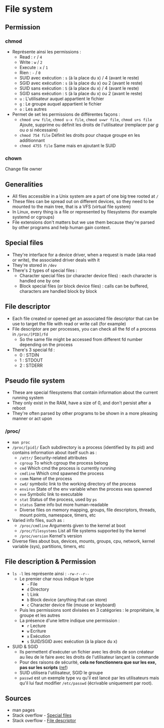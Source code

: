 # File system

## Permission

### chmod

* Représente ainsi les permissions :
  * Read : `r` / `4`
  * Write : `w` / `2`
  * Execute : `x` / `1`
  * Rien :  `-` / `0`
  * SUID avec exécution : `s` \(à la place du x\) / 4 \(avant le reste\)
  * SGID avec exécution : `s` \(à la place du x\) ou 2 \(avant le reste\)
  * SUID sans exécution : `S` \(à la place du x\) / 4 \(avant le reste\)
  * SGID sans exécution : `S` \(à la place du x\) ou 2 \(avant le reste\)
  * `u` : L'utilisateur auquel appartient le fichier
  * `g` : Le groupe auquel appartient le fichier
  * `o` : Les autres
* Permet de set les permissions de différentes façons :
  * `chmod u+w file`, `chmod u-x file`, `chmod u=wr file`, `chmod u+s file` Ajoute, supprime ou définit les droits de l'utilisateur \(remplacer par _g_ ou _o_ si nécessaire\)
  * `chmod 754 file` Définit les droits pour chaque groupe en les additionnant
  * `chmod 4755 file` Same mais en ajoutant le SUID

### chown

Change file owner

## Generalities

* All files accessible in a Unix system are a part of one big tree rooted at `/`
* These files can be spread out on different devices, so they need to be mounted to the main tree, that is a VFS \(virtual file system\)
* In Linux, every thing is a file or represented by filesystems \(for example systemd or cgroups\)
* File extensions don't matters but we use them because they're parsed by other programs and help human gain context.

## Special files

* They're interface for a device driver, when a request is made \(aka read or write\), the associated driver deals with it
* They're stored in `/dev`
* There's 2 types of special files :
  * Character special files \(or character device files\) : each character is handled one by one
  * Block special files \(or block device files\) : calls can be buffered, characters are handled block by block

## File descriptor

* Each file created or opened get an associated file descriptor that can be use to target the file with read or write call \(for example\)
* File descriptor are per processes, you can check all the fd of a process in `/proc/[PID]/fd`
  * So the same file might be accessed from different fd number depending on the process
* There's 3 special fd :
  * 0 : STDIN
  * 1 : STDOUT
  * 2 : STDERR

## Pseudo file system

* These are special filesystems that contain information about the current running system
* They only exist in the RAM, have a size of 0, and don't persist after a reboot
* They're often parsed by other programs to be shown in a more pleasing manner or act upon

### /proc/

* `man proc`
* `/proc/[pid]/` Each subdirectory is a process \(identified by its pid\) and contains information about itself such as :
  * `/attr/` Security-related attributes
  * `cgroup` To which cgroup the process belong
  * `cmd` Which cmd the process is currently running
  * `cmdline` Which cmd spawned the process
  * `comm` Name of the process
  * `cwd/` symbolic link to the working directory of the process
  * `environ` State of the env variable when the process was spawned
  * `exe` Symbolic link to executable
  * `stat` Status of the process, used by `ps`
  * `status` Same info but more human-readable
  * Diverse files on memory mapping, groups, file descriptors, threads, mount points, namespace, timers, etc
* Varied info files, such as :
  * `/proc/cmdline` Arguments given to the kernel at boot
  * `/proc/filesystems` List all file systems supported by the kernel
  * `/proc/version` Kernel's version
* Diverse files about bus, devices, mounts, groups, cpu, network, kernel variable \(sys\), partitions, timers, etc

## File description & Permission

* `ls -l` les représente ainsi : `-rw-r--r--`
  * Le premier char nous indique le type
    * `-` File
    * `d` Directory
    * `l` Link
    * `b` Block device \(anything that can store\)
    * `c` Character device file \(mouse or keyboard\)
  * Puis les permissions sont divisées en 3 catégories : le propriétaire, le groupe et les autres
  * La présence d'une lettre indique une permission :
    * `r` Lecture
    * `w` Ecriture
    * `x` Exécution
    * `s` SUID/SGID avec exécution \(à la place du x\)
* SUID & SGID
  * Ils permettent d'exécuter un fichier avec les droits de son créateur au lieu de le faire avec les droits de l'utilisateur lançant la commande
  * Pour des raisons de sécurité, **cela ne fonctionnera que sur les exe, pas sur les scripts** \([ref](https://unix.stackexchange.com/questions/364/allow-setuid-on-shell-scripts)\)
  * SUID utilisera l'utilisateur, SGID le groupe
  * `passwd` est un exemple type vu qu'il est lancé par les utilisateurs mais qu'il lui faut modifier `/etc/passwd` \(écrivable uniquement par root\).

## Sources

* man pages
* Stack overflow - [Special files](https://unix.stackexchange.com/questions/60034/what-are-character-special-and-block-special-files-in-a-unix-system)
* Stack overflow - [File descriptor](https://stackoverflow.com/questions/5256599/what-are-file-descriptors-explained-in-simple-terms)

